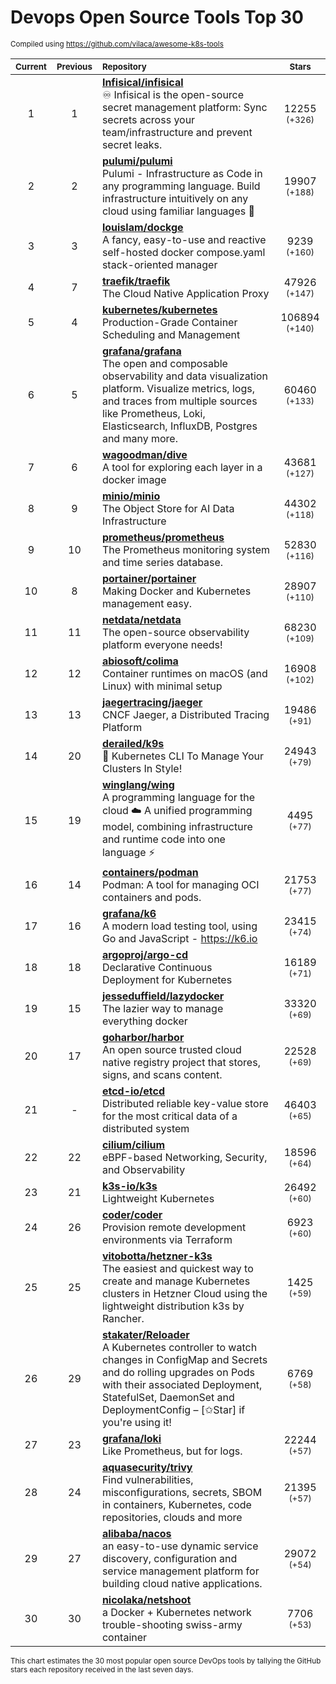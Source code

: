 # Devops Open Source Tools Top 30
<sup>Compiled using https://github.com/vilaca/awesome-k8s-tools</sup>
<div align="center">

|<sub>Current</sub>|<sub>Previous</sub>|<sub>Repository</sub>|<sub>Stars</sub>|
|:---:|:---:|:---|:---:|
|1|1|[**Infisical/infisical**](https://github.com/Infisical/infisical)<br/>♾ Infisical is the open-source secret management platform: Sync secrets across your team/infrastructure and prevent secret leaks.|12255 <sup>(+326)</sup>|
|2|2|[**pulumi/pulumi**](https://github.com/pulumi/pulumi)<br/>Pulumi - Infrastructure as Code in any programming language. Build infrastructure intuitively on any cloud using familiar languages 🚀|19907 <sup>(+188)</sup>|
|3|3|[**louislam/dockge**](https://github.com/louislam/dockge)<br/>A fancy, easy-to-use and reactive self-hosted docker compose.yaml stack-oriented manager|9239 <sup>(+160)</sup>|
|4|7|[**traefik/traefik**](https://github.com/traefik/traefik)<br/>The Cloud Native Application Proxy|47926 <sup>(+147)</sup>|
|5|4|[**kubernetes/kubernetes**](https://github.com/kubernetes/kubernetes)<br/>Production-Grade Container Scheduling and Management|106894 <sup>(+140)</sup>|
|6|5|[**grafana/grafana**](https://github.com/grafana/grafana)<br/>The open and composable observability and data visualization platform. Visualize metrics, logs, and traces from multiple sources like Prometheus, Loki, Elasticsearch, InfluxDB, Postgres and many more. |60460 <sup>(+133)</sup>|
|7|6|[**wagoodman/dive**](https://github.com/wagoodman/dive)<br/>A tool for exploring each layer in a docker image|43681 <sup>(+127)</sup>|
|8|9|[**minio/minio**](https://github.com/minio/minio)<br/>The Object Store for AI Data Infrastructure|44302 <sup>(+118)</sup>|
|9|10|[**prometheus/prometheus**](https://github.com/prometheus/prometheus)<br/>The Prometheus monitoring system and time series database.|52830 <sup>(+116)</sup>|
|10|8|[**portainer/portainer**](https://github.com/portainer/portainer)<br/>Making Docker and Kubernetes management easy.|28907 <sup>(+110)</sup>|
|11|11|[**netdata/netdata**](https://github.com/netdata/netdata)<br/>The open-source observability platform everyone needs!|68230 <sup>(+109)</sup>|
|12|12|[**abiosoft/colima**](https://github.com/abiosoft/colima)<br/>Container runtimes on macOS (and Linux) with minimal setup|16908 <sup>(+102)</sup>|
|13|13|[**jaegertracing/jaeger**](https://github.com/jaegertracing/jaeger)<br/>CNCF Jaeger, a Distributed Tracing Platform|19486 <sup>(+91)</sup>|
|14|20|[**derailed/k9s**](https://github.com/derailed/k9s)<br/>🐶 Kubernetes CLI To Manage Your Clusters In Style!|24943 <sup>(+79)</sup>|
|15|19|[**winglang/wing**](https://github.com/winglang/wing)<br/>A programming language for the cloud ☁️ A unified programming model, combining infrastructure and runtime code into one language ⚡|4495 <sup>(+77)</sup>|
|16|14|[**containers/podman**](https://github.com/containers/podman)<br/>Podman: A tool for managing OCI containers and pods.|21753 <sup>(+77)</sup>|
|17|16|[**grafana/k6**](https://github.com/grafana/k6)<br/>A modern load testing tool, using Go and JavaScript - https://k6.io|23415 <sup>(+74)</sup>|
|18|18|[**argoproj/argo-cd**](https://github.com/argoproj/argo-cd)<br/>Declarative Continuous Deployment for Kubernetes|16189 <sup>(+71)</sup>|
|19|15|[**jesseduffield/lazydocker**](https://github.com/jesseduffield/lazydocker)<br/>The lazier way to manage everything docker|33320 <sup>(+69)</sup>|
|20|17|[**goharbor/harbor**](https://github.com/goharbor/harbor)<br/>An open source trusted cloud native registry project that stores, signs, and scans content.|22528 <sup>(+69)</sup>|
|21|-|[**etcd-io/etcd**](https://github.com/etcd-io/etcd)<br/>Distributed reliable key-value store for the most critical data of a distributed system|46403 <sup>(+65)</sup>|
|22|22|[**cilium/cilium**](https://github.com/cilium/cilium)<br/>eBPF-based Networking, Security, and Observability|18596 <sup>(+64)</sup>|
|23|21|[**k3s-io/k3s**](https://github.com/k3s-io/k3s)<br/>Lightweight Kubernetes|26492 <sup>(+60)</sup>|
|24|26|[**coder/coder**](https://github.com/coder/coder)<br/>Provision remote development environments via Terraform|6923 <sup>(+60)</sup>|
|25|25|[**vitobotta/hetzner-k3s**](https://github.com/vitobotta/hetzner-k3s)<br/>The easiest and quickest way to create and manage Kubernetes clusters in Hetzner Cloud using the lightweight distribution k3s by Rancher.|1425 <sup>(+59)</sup>|
|26|29|[**stakater/Reloader**](https://github.com/stakater/Reloader)<br/>A Kubernetes controller to watch changes in ConfigMap and Secrets and do rolling upgrades on Pods with their associated Deployment, StatefulSet, DaemonSet and DeploymentConfig – [✩Star] if you're using it!|6769 <sup>(+58)</sup>|
|27|23|[**grafana/loki**](https://github.com/grafana/loki)<br/>Like Prometheus, but for logs.|22244 <sup>(+57)</sup>|
|28|24|[**aquasecurity/trivy**](https://github.com/aquasecurity/trivy)<br/>Find vulnerabilities, misconfigurations, secrets, SBOM in containers, Kubernetes, code repositories, clouds and more|21395 <sup>(+57)</sup>|
|29|27|[**alibaba/nacos**](https://github.com/alibaba/nacos)<br/>an easy-to-use dynamic service discovery, configuration and service management platform for building cloud native applications.|29072 <sup>(+54)</sup>|
|30|30|[**nicolaka/netshoot**](https://github.com/nicolaka/netshoot)<br/>a Docker + Kubernetes network trouble-shooting swiss-army container|7706 <sup>(+53)</sup>|


</div>

<sub>This chart estimates the 30 most popular open source DevOps tools by tallying the GitHub stars each repository received in the last seven days.</sub>

